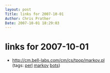 ```yaml
---
layout: post
Title: links for 2007-10-01  
Author: Chris Prather
Date: 2007-10-01 18:29:03
---
```


# links for 2007-10-01
<ul class="delicious">
	<li>
		<div class="delicious-link"><a href="http://cm.bell-labs.com/cm/cs/tpop/markov.pl">http://cm.bell-labs.com/cm/cs/tpop/markov.pl</a></div>
		<div class="delicious-tags">(tags: <a href="http://del.icio.us/perigrin/perl">perl</a> <a href="http://del.icio.us/perigrin/markov">markov</a> <a href="http://del.icio.us/perigrin/bots">bots</a>)</div>
	</li>
</ul>

